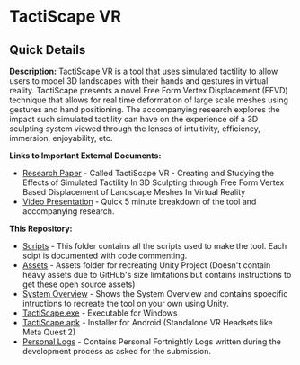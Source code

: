 # TactiScape VR

## Quick Details
**Description:** TactiScape VR is a tool that uses simulated tactility to allow users to model 3D landscapes with their hands and gestures in virtual reality. TactiScape presents a novel Free Form Vertex Displacement (FFVD) technique that allows for real time deformation of large scale meshes using gestures and hand positioning. The accompanying research explores the impact such simulated tactility can have on the experience oif a 3D sculpting system viewed through the lenses of intuitivity, efficiency, immersion, enjoyability, etc.

**Links to Important External Documents:**
- [Research Paper]() - Called TactiScape VR - Creating and Studying the Effects of Simulated Tactility In 3D Sculpting through Free Form Vertex Based Displacement of Landscape Meshes In Virtual Reality
- [Video Presentation]() - Quick 5 minute breakdown of the tool and accompanying research.

**This Repository:**
- [Scripts](./Scripts/) - This folder contains all the scripts used to make the tool. Each scipt is documented with code commenting.
- [Assets](./Assets/) - Assets folder for recreating Unity Project (Doesn't contain heavy assets due to GitHub's size limitations but contains instructions to get these open source assets)
- [System Overview]() - Shows the System Overview and contains spoecific intructions to recreate the tool on your own using Unity.
- [TactiScape.exe]() - Executable for Windows
- [TactiScape.apk]() - Installer for Android (Standalone VR Headsets like Meta Quest 2)
- [Personal Logs](./Personal_Logs/Personal_Logs.md) - Contains Personal Fortnightly Logs written during the development process as asked for the submission.


